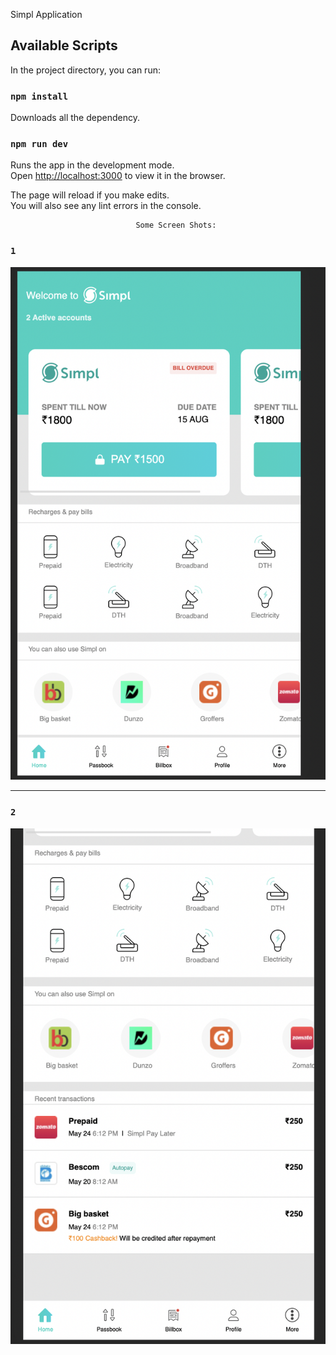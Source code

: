 Simpl Application




## Available Scripts


In the project directory, you can run:
### `npm install`

Downloads all the dependency.

### `npm run dev`

Runs the app in the development mode.<br>
Open [http://localhost:3000](http://localhost:3000) to view it in the browser.

The page will reload if you make edits.<br>
You will also see any lint errors in the console.


                                Some Screen Shots:
### `1`
![simpl ss](https://github.com/piyush96arora1/simpl/blob/main/public/Capture1.png)

-------------------------------------------------------------------------------------------------------------

### `2`
![simpl ss](https://github.com/piyush96arora1/simpl/blob/main/public/Capture2.png)
